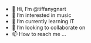 - 👋 Hi, I’m @tiffanygnart
- 👀 I’m interested in music 
- 🌱 I’m currently learning IT
- 💞️ I’m looking to collaborate on 
- 📫 How to reach me ...

<!---
tiffanygnart/tiffanygnart is a ✨ special ✨ repository because its `README.md` (this file) appears on your GitHub profile.
You can click the Preview link to take a look at your changes.
--->
